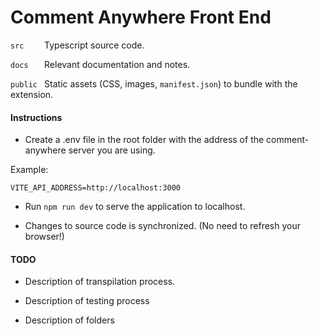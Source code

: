 # Comment Anywhere Front End

`src    ` Typescript source code.

`docs   ` Relevant documentation and notes.

`public ` Static assets (CSS, images, `manifest.json`) to bundle with the extension.

#### Instructions

- Create a .env file in the root folder with the address of the comment-anywhere server you are using.

Example:

```env
VITE_API_ADDRESS=http://localhost:3000
```

- Run `npm run dev` to serve the application to localhost.

- Changes to source code is synchronized. (No need to refresh your browser!)

#### TODO

- Description of transpilation process.

- Description of testing process

- Description of folders
